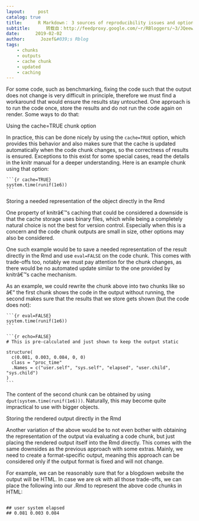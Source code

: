 ```yaml
---
layout:     post
catalog: true
title:      R Markdown： 3 sources of reproducibility issues and options how to tackle them
subtitle:      转载自：http://feedproxy.google.com/~r/RBloggers/~3/JQeewCCYpKw/
date:      2019-02-02
author:      Jozef&#039;s Rblog
tags:
    - chunks
    - outputs
    - cache chunk
    - updated
    - caching
---
```


For some code, such as benchmarking, fixing the code such that the output does not change is very difficult in principle, therefore we must find a workaround that would ensure the results stay untouched. One approach is to run the code once, store the results and do not run the code again on render. Some ways to do that:


Using the cache=TRUE chunk option


In practice, this can be done nicely by using the `cache=TRUE` option, which provides this behavior and also makes sure that the cache is updated automatically when the code chunk changes, so the correctness of results is ensured. Exceptions to this exist for some special cases, read the details in the knitr manual for a deeper understanding. Here is an example chunk using that option:

	```{r cache=TRUE}
	system.time(runif(1e6))
	```

Storing a needed representation of the object directly in the Rmd


One property of knitrâ€™s caching that could be considered a downside is that the cache storage uses binary files, which while being a completely natural choice is not the best for version control. Especially when this is a concern and the code chunk outputs are small in size, other options may also be considered.

One such example would be to save a needed representation of the result directly in the Rmd and use `eval=FALSE` on the code chunk. This comes with trade-offs too, notably we must pay attention for the chunk changes, as there would be no automated update similar to the one provided by knitrâ€™s cache mechanism.

As an example, we could rewrite the chunk above into two chunks like so â€“ the first chunk shows the code in the output without running, the second makes sure that the results that we store gets shown (but the code does not):

	```{r eval=FALSE}
	system.time(runif(1e6))
	```
	
	```{r echo=FALSE}
	# This is pre-calculated and just shown to keep the output static
	
	structure(
	  c(0.081, 0.003, 0.084, 0, 0)
	  class = "proc_time"
	  .Names = c("user.self", "sys.self", "elapsed", "user.child", "sys.child")
	)
	```
The content of the second chunk can be obtained by using `dput(system.time(runif(1e6)))`. Naturally, this may become quite impractical to use with bigger objects.


Storing the rendered output directly in the Rmd


Another variation of the above would be to not even bother with obtaining the representation of the output via evaluating a code chunk, but just placing the rendered output itself into the Rmd directly. This comes with the same downsides as the previous approach with some extras. Mainly, we need to create a format-specific output, meaning this approach can be considered only if the output format is fixed and will not change.

For example, we can be reasonably sure that for a blogdown website the output will be HTML. In case we are ok with all those trade-offs, we can place the following into our .Rmd to represent the above code chunks in HTML:

```

## user system elapsed 
## 0.081 0.003 0.084

```
